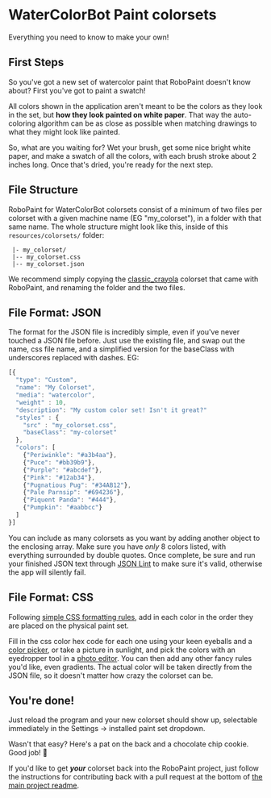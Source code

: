# WaterColorBot Paint colorsets
Everything you need to know to make your own!

## First Steps
So you've got a new set of watercolor paint that RoboPaint doesn't know about?
First you've got to paint a swatch!

All colors shown in the application aren't meant to be the colors as they look
in the set, but **how they look painted on white paper**. That way the
auto-coloring algorithm can be as close as possible when matching drawings to
what they might look like painted.

So, what are you waiting for? Wet your brush, get some nice bright white paper,
and make a swatch of all the colors, with each brush stroke about 2 inches long.
Once that's dried, you're ready for the next step.

## File Structure
RoboPaint for WaterColorBot colorsets consist of a minimum of two files per
colorset with a given machine name (EG "my_colorset"), in a folder with that
same name. The whole structure might look like this, inside of this
`resources/colorsets/` folder:

```
 |- my_colorset/
 |-- my_colorset.css
 |-- my_colorset.json
```

We recommend simply copying the [classic_crayola](classic_crayola) colorset that
came with RoboPaint, and renaming the folder and the two files.

## File Format: JSON
The format for the JSON file is incredibly simple, even if you've never touched
a JSON file before. Just use the existing file, and swap out the name, css file
name, and a simplified version for the baseClass with underscores replaced with
dashes. EG:

```javascript
[{
  "type": "Custom",
  "name": "My Colorset",
  "media": "watercolor",
  "weight" : 10,
  "description": "My custom color set! Isn't it great?"
  "styles" : {
    "src" : "my_colorset.css",
    "baseClass": "my-colorset"
  },
  "colors": [
    {"Periwinkle": "#a3b4aa"},
    {"Puce": "#bb39b9"},
    {"Purple": "#abcdef"},
    {"Pink": "#12ab34"},
    {"Pugnatious Pug": "#34AB12"},
    {"Pale Parnsip": "#694236"},
    {"Piquent Panda": "#444"},
    {"Pumpkin": "#aabbcc"}
  ]
}]
```

You can include as many colorsets as you want by adding another object to the
enclosing array. Make sure you have *only* 8 colors listed, with everything
surrounded by double quotes. Once complete, be sure and run your finished JSON
text through [JSON Lint](http://jsonlint.org) to make sure it's valid, otherwise
the app will silently fail.

## File Format: CSS
Following
[simple CSS formatting rules](http://www.w3schools.com/css/css_syntax.asp),
add in each color in the order they are placed on the physical paint set.

Fill in the css color hex code for each one using your keen eyeballs and a
[color picker](http://www.colorpicker.com/), or take a picture in sunlight, and
pick the colors with an eyedropper tool in a
[photo editor](http://www.gimp.org/). You can then add any other fancy rules
you'd like, even gradients. The actual color will be taken directly from the
JSON file, so it doesn't matter how crazy the colorset can be.

## You're done!
Just reload the program and your new colorset should show up, selectable
immediately in the Settings -> installed paint set dropdown.

Wasn't that easy? Here's a pat on the back and a chocolate chip cookie. Good job!
:cookie:

If you'd like to get ***your*** colorset back into the RoboPaint project,
just follow the instructions for contributing back with a pull request at the
bottom of [the main project readme](https://github.com/evil-mad/robopaint).
